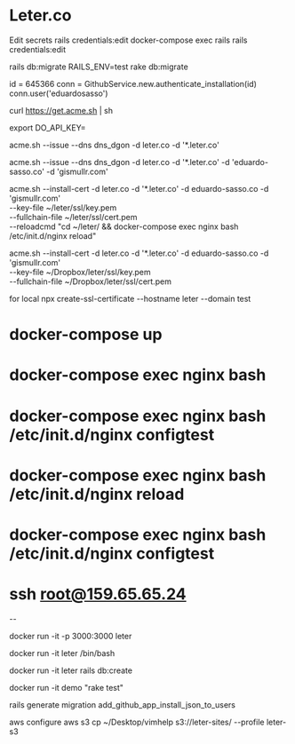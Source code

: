 # Leter.co

Edit secrets
rails credentials:edit
docker-compose exec rails rails credentials:edit

rails db:migrate
RAILS_ENV=test rake db:migrate

id = 645366
conn = GithubService.new.authenticate_installation(id)
conn.user('eduardosasso')

curl https://get.acme.sh | sh

export DO_API_KEY=

acme.sh --issue --dns dns_dgon -d leter.co -d '*.leter.co'

acme.sh --issue --dns dns_dgon -d leter.co -d '*.leter.co' -d 'eduardo-sasso.co' -d 'gismullr.com'

acme.sh --install-cert -d leter.co -d '*.leter.co' -d eduardo-sasso.co -d 'gismullr.com' \
--key-file ~/leter/ssl/key.pem \
--fullchain-file ~/leter/ssl/cert.pem \
--reloadcmd "cd ~/leter/ && docker-compose exec nginx bash /etc/init.d/nginx reload" 


acme.sh --install-cert -d leter.co -d '*.leter.co' -d eduardo-sasso.co -d 'gismullr.com'\
--key-file ~/Dropbox/leter/ssl/key.pem \
--fullchain-file ~/Dropbox/leter/ssl/cert.pem 



for local
npx create-ssl-certificate --hostname leter --domain test


# docker-compose up
# docker-compose exec nginx bash
# docker-compose exec nginx bash /etc/init.d/nginx configtest
# docker-compose exec nginx bash /etc/init.d/nginx reload
# docker-compose exec nginx bash /etc/init.d/nginx configtest
# ssh root@159.65.65.24



--

docker run -it -p 3000:3000 leter

docker run -it leter /bin/bash

docker run -it leter rails db:create




docker run -it demo "rake test"

rails generate migration add_github_app_install_json_to_users

aws configure 
aws s3 cp ~/Desktop/vimhelp s3://leter-sites/ --profile leter-s3


